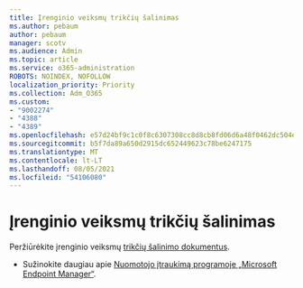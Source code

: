 ```yaml
---
title: Įrenginio veiksmų trikčių šalinimas
ms.author: pebaum
author: pebaum
manager: scotv
ms.audience: Admin
ms.topic: article
ms.service: o365-administration
ROBOTS: NOINDEX, NOFOLLOW
localization_priority: Priority
ms.collection: Adm_O365
ms.custom:
- "9002274"
- "4388"
- "4389"
ms.openlocfilehash: e57d24bf9c1c0f8c6307308cc8d8cb8fd06d6a48f0462dc504e0f54eb2844718
ms.sourcegitcommit: b5f7da89a650d2915dc652449623c78be6247175
ms.translationtype: MT
ms.contentlocale: lt-LT
ms.lasthandoff: 08/05/2021
ms.locfileid: "54106080"
---
```

# <a name="troubleshoot-device-actions"></a>Įrenginio veiksmų trikčių šalinimas

Peržiūrėkite įrenginio veiksmų [trikčių šalinimo dokumentus](https://docs.microsoft.com/configmgr/tenant-attach/technical-reference).

- Sužinokite daugiau apie [Nuomotojo įtraukimą programoje „Microsoft Endpoint Manager“](https://docs.microsoft.com/configmgr/tenant-attach/).
